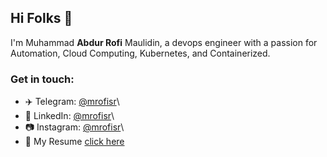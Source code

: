 ## Hi Folks 👋

I'm Muhammad **Abdur Rofi** Maulidin, a devops engineer with a passion for Automation, Cloud Computing, Kubernetes, and Containerized.

### Get in touch:
- ✈️ Telegram: [@mrofisr](https://t.me/@mrofisr)\
- 👥 LinkedIn: [@mrofisr](https://linkedin.com/in/mrofisr)\
- 📷 Instagram: [@mrofisr](https://instagram.com/mrofisr)\
- 📄 My Resume [click here](https://docs.google.com/document/d/1MrNN7FVdeBrYz6cAPbFuX-bQrKRJcmVU/edit?usp=sharing&ouid=115101997489316475264&rtpof=true&sd=true)
